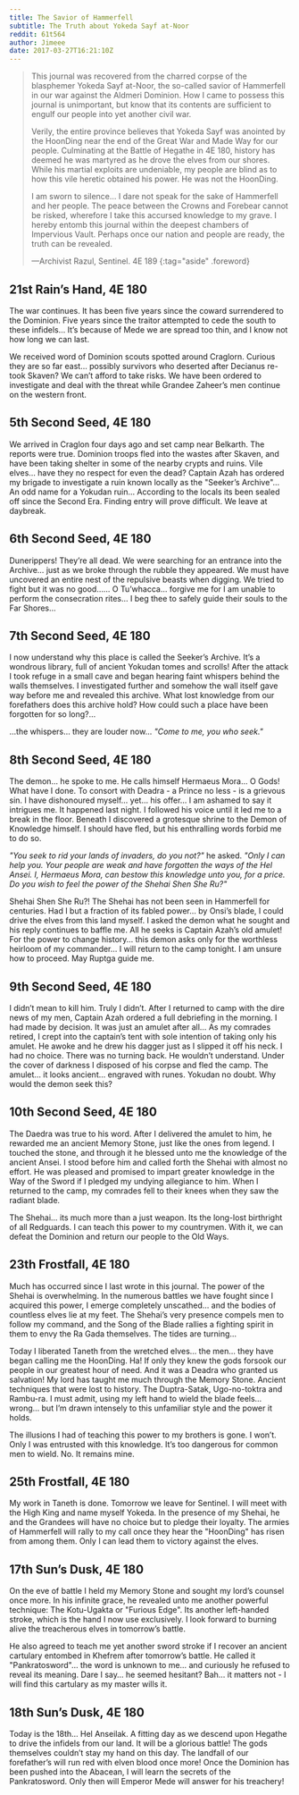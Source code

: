 ```yaml
---
title: The Savior of Hammerfell
subtitle: The Truth about Yokeda Sayf at-Noor
reddit: 61t564
author: Jimeee
date: 2017-03-27T16:21:10Z
---
```


> This journal was recovered from the charred corpse of the blasphemer Yokeda
> Sayf at-Noor, the so-called savior of Hammerfell in our war against the
> Aldmeri Dominion. How I came to possess this journal is unimportant, but know
> that its contents are sufficient to engulf our people into yet another civil
> war.
>
> Verily, the entire province believes that Yokeda Sayf was anointed by the
> HoonDing near the end of the Great War and Made Way for our people.
> Culminating at the Battle of Hegathe in 4E 180, history has deemed he was
> martyred as he drove the elves from our shores. While his martial exploits are
> undeniable, my people are blind as to how this vile heretic obtained his
> power. He was not the HoonDing.
>
> I am sworn to silence… I dare not speak for the sake of Hammerfell and her
> people. The peace between the Crowns and Forebear cannot be risked, wherefore
> I take this accursed knowledge to my grave. I hereby entomb this journal
> within the deepest chambers of Impervious Vault. Perhaps once our nation and
> people are ready, the truth can be revealed.
>
> —Archivist Razul, Sentinel. 4E 189
{:tag="aside" .foreword}

## 21st Rain’s Hand, 4E 180

The war continues. It has been five years since the coward surrendered to the
Dominion. Five years since the traitor attempted to cede the south to these
infidels… It’s because of Mede we are spread too thin, and I know not how long
we can last.

We received word of Dominion scouts spotted around Craglorn. Curious they are so
far east… possibly survivors who deserted after Decianus re-took Skaven? We
can’t afford to take risks. We have been ordered to investigate and deal with
the threat while Grandee Zaheer’s men continue on the western front.

## 5th Second Seed, 4E 180

We arrived in Craglon four days ago and set camp near Belkarth. The reports were
true. Dominion troops fled into the wastes after Skaven, and have been taking
shelter in some of the nearby crypts and ruins. Vile elves… have they no respect
for even the dead? Captain Azah has ordered my brigade to investigate a ruin
known locally as the "Seeker’s Archive"… An odd name for a Yokudan ruin…
According to the locals its been sealed off since the Second Era. Finding entry
will prove difficult. We leave at daybreak.

## 6th Second Seed, 4E 180

Dunerippers! They’re all dead. We were searching for an entrance into the
Archive… just as we broke through the rubble they appeared. We must have
uncovered an entire nest of the repulsive beasts when digging. We tried to fight
but it was no good…… O Tu’whacca… forgive me for I am unable to perform the
consecration rites… I beg thee to safely guide their souls to the Far Shores…

## 7th Second Seed, 4E 180

I now understand why this place is called the Seeker’s Archive. It’s a wondrous
library, full of ancient Yokudan tomes and scrolls! After the attack I took
refuge in a small cave and began hearing faint whispers behind the walls
themselves. I investigated further and somehow the wall itself gave way before
me and revealed this archive. What lost knowledge from our forefathers does this
archive hold? How could such a place have been forgotten for so long?…

…the whispers… they are louder now… _"Come to me, you who seek."_

## 8th Second Seed, 4E 180

The demon… he spoke to me. He calls himself Hermaeus Mora… O Gods! What have I
done. To consort with Deadra - a Prince no less - is a grievous sin. I have
dishonoured myself… yet… his offer… I am ashamed to say it intrigues me. It
happened last night. I followed his voice until it led me to a break in the
floor. Beneath I discovered a grotesque shrine to the Demon of Knowledge
himself. I should have fled, but his enthralling words forbid me to do so.

_"You seek to rid your lands of invaders, do you not?"_ he asked. _"Only I can
help you. Your people are weak and have forgotten the ways of the Hel Ansei. I,
Hermaeus Mora, can bestow this knowledge unto you, for a price. Do you wish to
feel the power of the Shehai Shen She Ru?"_

Shehai Shen She Ru?! The Shehai has not been seen in Hammerfell for centuries.
Had I but a fraction of its fabled power… by Onsi’s blade, I could drive the
elves from this land myself. I asked the demon what he sought and his reply
continues to baffle me. All he seeks is Captain Azah’s old amulet! For the power
to change history… this demon asks only for the worthless heirloom of my
commander… I will return to the camp tonight. I am unsure how to proceed. May
Ruptga guide me.

## 9th Second Seed, 4E 180

I didn’t mean to kill him. Truly I didn’t. After I returned to camp with the
dire news of my men, Captain Azah ordered a full debriefing in the morning. I
had made by decision. It was just an amulet after all… As my comrades retired, I
crept into the captain’s tent with sole intention of taking only his amulet. He
awoke and he drew his dagger just as I slipped it off his neck. I had no choice.
There was no turning back. He wouldn’t understand. Under the cover of darkness I
disposed of his corpse and fled the camp. The amulet… it looks ancient… engraved
with runes. Yokudan no doubt. Why would the demon seek this?

## 10th Second Seed, 4E 180

The Daedra was true to his word. After I delivered the amulet to him, he
rewarded me an ancient Memory Stone, just like the ones from legend. I touched
the stone, and through it he blessed unto me the knowledge of the ancient Ansei.
I stood before him and called forth the Shehai with almost no effort. He was
pleased and promised to impart greater knowledge in the Way of the Sword if I
pledged my undying allegiance to him. When I returned to the camp, my comrades
fell to their knees when they saw the radiant blade.

The Shehai… its much more than a just weapon. Its the long-lost birthright of
all Redguards. I can teach this power to my countrymen. With it, we can defeat
the Dominion and return our people to the Old Ways.

## 23th Frostfall, 4E 180

Much has occurred since I last wrote in this journal. The power of the Shehai is
overwhelming. In the numerous battles we have fought since I acquired this
power, I emerge completely unscathed… and the bodies of countless elves lie at
my feet. The Shehai’s very presence compels men to follow my command, and the
Song of the Blade rallies a fighting spirit in them to envy the Ra Gada
themselves. The tides are turning…

Today I liberated Taneth from the wretched elves… the men… they have began
calling me the HoonDing. Ha! If only they knew the gods forsook our people in
our greatest hour of need. And it was a Deadra who granted us salvation! My lord
has taught me much through the Memory Stone. Ancient techniques that were lost
to history. The Duptra-Satak, Ugo-no-toktra and Rambu-ra. I must admit, using my
left hand to wield the blade feels… wrong… but I’m drawn intensely to this
unfamiliar style and the power it holds.

The illusions I had of teaching this power to my brothers is gone. I won’t. Only
I was entrusted with this knowledge. It’s too dangerous for common men to wield.
No. It remains mine.

## 25th Frostfall, 4E 180

My work in Taneth is done. Tomorrow we leave for Sentinel. I will meet with the
High King and name myself Yokeda. In the presence of my Shehai, he and the
Grandees will have no choice but to pledge their loyalty. The armies of
Hammerfell will rally to my call once they hear the "HoonDing" has risen from
among them. Only I can lead them to victory against the elves.

## 17th Sun’s Dusk, 4E 180

On the eve of battle I held my Memory Stone and sought my lord’s counsel once
more. In his infinite grace, he revealed unto me another powerful technique: The
Kotu-Ugakta or "Furious Edge". Its another left-handed stroke, which is the hand
I now use exclusively. I look forward to burning alive the treacherous elves in
tomorrow’s battle.

He also agreed to teach me yet another sword stroke if I recover an ancient
cartulary entombed in Khefrem after tomorrow’s battle. He called it
"Pankratosword"… the word is unknown to me… and curiously he refused to reveal
its meaning. Dare I say… he seemed hesitant? Bah… it matters not - I will find
this cartulary as my master wills it.

## 18th Sun’s Dusk, 4E 180

Today is the 18th… Hel Anseilak. A fitting day as we descend upon Hegathe to
drive the infidels from our land. It will be a glorious battle! The gods
themselves couldn’t stay my hand on this day. The landfall of our forefather’s
will run red with elven blood once more! Once the Dominion has been pushed into
the Abacean, I will learn the secrets of the Pankratosword. Only then will
Emperor Mede will answer for his treachery!

